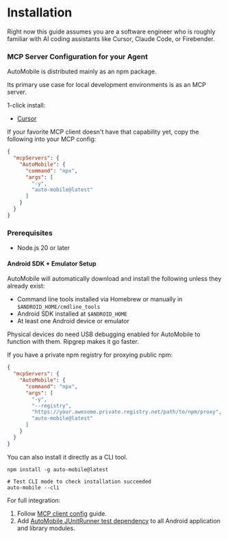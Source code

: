 # Installation

Right now this guide assumes you are a software engineer who is roughly familiar with AI coding assistants like Cursor,
Claude Code, or Firebender.

### MCP Server Configuration for your Agent

AutoMobile is distributed mainly as an npm package.

Its primary use case for local development environments is as an MCP server.

1-click install:

- [Cursor](cursor://anysphere.cursor-deeplink/mcp/install?name=auto-mobile&config=eyJfX3R5cGVuYW1lIjoiQ2F0YWxvZ0l0ZW1NY3BDb25maWdDb21tYW5kIiwiY29tbWFuZCI6Im5weCIsImFyZ3MiOlsiLXkiLCJhdXRvLW1vYmlsZUBsYXRlc3QiXSwiZW52IjpudWxsfQ==)

If your favorite MCP client doesn't have that capability yet, copy the following into your MCP config:

```json
{
  "mcpServers": {
    "AutoMobile": {
      "command": "npx",
      "args": [
        "-y",
        "auto-mobile@latest"
      ]
    }
  }
}
```

### Prerequisites

- Node.js 20 or later

#### Android SDK + Emulator Setup

AutoMobile will automatically download and install the following unless they already exist:

- Command line tools installed via Homebrew or manually in `$ANDROID_HOME/cmdline_tools`
- Android SDK installed at `$ANDROID_HOME`
- At least one Android device or emulator

Physical devices do need USB debugging enabled for AutoMobile to function with them. Ripgrep makes it go faster.


If you have a private npm registry for proxying public npm:

```json
{
  "mcpServers": {
    "AutoMobile": {
      "command": "npx",
      "args": [
        "-y",
        "--registry",
        "https://your.awesome.private.registry.net/path/to/npm/proxy",
        "auto-mobile@latest"
      ]
    }
  }
}
```

You can also install it directly as a CLI tool.

```shell
npm install -g auto-mobile@latest

# Test CLI mode to check installation succeeded
auto-mobile --cli
```

For full integration:

1. Follow [MCP client config](mcp-clients/index.md) guide.
2. Add [AutoMobile JUnitRunner test dependency](features/test-execution/junitrunner.md) to all Android application and library modules.
